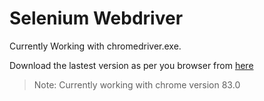 # Selenium Webdriver

Currently Working with chromedriver.exe.

Download the lastest version as per you browser from [here](https://chromedriver.storage.googleapis.com/index.html)

> Note: Currently working with chrome version 83.0
